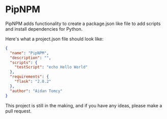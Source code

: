# PipNPM

PipNPM adds functionality to create a package.json like file to add scripts
and install dependencies for Python.

Here's what a project.json file should look like:

```json
{
  "name": "PipNPM",
  "description": "",
  "scripts": {
    "testScript": "echo Hello World"
  },
  "requirements": {
    "flask": "2.0.2"
  },
  "author": "Aidan Tomcy"
}
```

This project is still in the making, and if you have any ideas, please make a pull request.
